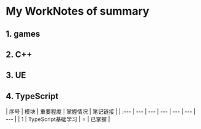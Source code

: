 # My WorkNotes of summary
## 1. games 
 
 
## 2. C++





## 3. UE

## 4. TypeScript

| 序号 | 模块 | 重要程度 | 掌握情况 | 笔记链接 | 
| :--- | --- | --- | --- | --- | --- | --- |
| 1 | TypeScript基础学习 | :star: | 已掌握 |


